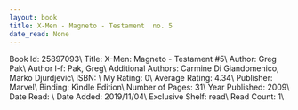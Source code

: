```yaml
---
layout: book
title: X-Men - Magneto - Testament  no. 5
date_read: None
---
```


Book Id: 25897093\ 
Title: X-Men: Magneto - Testament #5\ 
Author: Greg Pak\ 
Author l-f: Pak, Greg\ 
Additional Authors: Carmine Di Giandomenico, Marko Djurdjevic\ 
ISBN: \ 
My Rating: 0\ 
Average Rating: 4.34\ 
Publisher: Marvel\ 
Binding: Kindle Edition\ 
Number of Pages: 31\ 
Year Published: 2009\ 
Date Read: \ 
Date Added: 2019/11/04\ 
Exclusive Shelf: read\ 
Read Count: 1\ 

